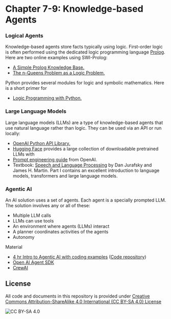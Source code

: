 <!-- #region -->
# Chapter 7-9: Knowledge-based Agents

### Logical Agents
Knowledge-based agents store facts typically using logic. First-order logic is often performed using 
the dedicated logic programming language [Prolog](https://en.wikipedia.org/wiki/Prolog). Here are two online examples using SWI-Prolog:

* [A Simple Prolog Knowledge Base.](https://swish.swi-prolog.org/example/kb.pl)
* [The n-Queens Problem as a Logic Problem.](https://swish.swi-prolog.org/example/queens.pl)

Python provides
several modules for logic and symbolic mathematics. Here is a 
short primer for 
* [Logic Programming with Python.](https://www.tutorialspoint.com/artificial_intelligence_with_python/artificial_intelligence_with_python_logic_programming.htm)


### Large Language Models
Large language models (LLMs) are a type of knowledge-based agents that use natural language rather than logic. They can be used via an API or run locally:

* [OpenAI Python API Library.](https://github.com/openai/openai-python)
* [Hugging Face](https://huggingface.co/) provides a large collection
  of downloadable pretrained LLMs with 
* [Prompt engineering guide](https://platform.openai.com/docs/guides/prompt-engineering) from OpenAI.
* Textbook: [Speech and Language Processing](https://web.stanford.edu/~jurafsky/slp3/) by Dan Jurafsky and James H. Martin. Part I contains 
  an excellent introduction to language models, transformers and large language models.


### Agentic AI
An AI solution uses a set of agents. Each agent is a specially prompted LLM. The solution involves any or all of these:

* Multiple LLM calls
* LLMs can use tools
* An environment where agents (LLMs) interact
* A planner coordinates activities of the agents
* Autonomy

Material
* [4 hr Intro to Agentic AI with coding examples](https://youtu.be/LSk5KaEGVk4) ([Code repository](https://github.com/ed-donner/action))
* [Open AI Agent SDK](https://openai.github.io/openai-agents-python/)
* [CrewAI](https://github.com/crewAIInc/crewAI)

## License
All code and documents in this repository is provided under [Creative Commons Attribution-ShareAlike 4.0 International (CC BY-SA 4.0) License](https://creativecommons.org/licenses/by-sa/4.0/)

![CC BY-SA 4.0](https://licensebuttons.net/l/by-sa/3.0/88x31.png)
<!-- #endregion -->

```python

```
